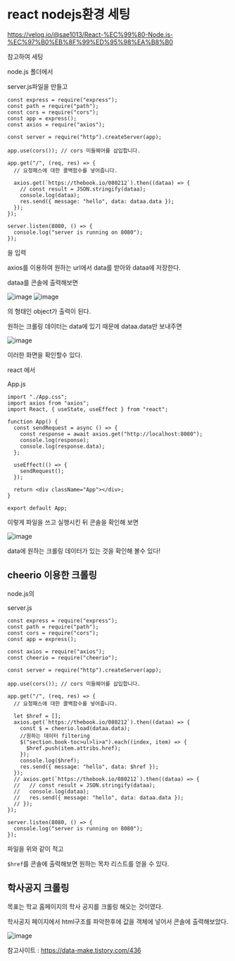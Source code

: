 # react nodejs환경 세팅

https://velog.io/@sae1013/React-%EC%99%80-Node.js-%EC%97%B0%EB%8F%99%ED%95%98%EA%B8%B0

참고하여 세팅



node.js 폴더에서

server.js파일을 만들고

```
const express = require("express");
const path = require("path");
const cors = require("cors");
const app = express();
const axios = require("axios");

const server = require("http").createServer(app);

app.use(cors()); // cors 미들웨어를 삽입합니다.

app.get("/", (req, res) => {
  // 요청패스에 대한 콜백함수를 넣어줍니다.

  axios.get(`https://thebook.io/080212`).then((dataa) => {
    // const result = JSON.stringify(dataa);
    console.log(dataa);
    res.send({ message: "hello", data: dataa.data });
  });
});

server.listen(8080, () => {
  console.log("server is running on 8080");
});

```

을 입력 

axios를 이용하여 원하는 url에서 data를 받아와 dataa에 저장한다. 

dataa를 콘솔에 출력해보면

![image](https://user-images.githubusercontent.com/49177223/157257102-a75fabd0-89ad-4fda-ad31-84ff682dd8fa.png)
![image](https://user-images.githubusercontent.com/49177223/157257124-393a9110-6565-4973-a9dd-060390cbf0eb.png)

의 형태인 object가 출력이 된다. 

원하는 크롤링 데이터는 data에 있기 때문에 dataa.data만 보내주면 



![image](https://user-images.githubusercontent.com/49177223/157257338-c5eb5285-fed6-4de6-aaec-aa93a025defb.png)

이러한 화면을 확인할수 있다. 



react 에서

App.js

```
import "./App.css";
import axios from "axios";
import React, { useState, useEffect } from "react";

function App() {
  const sendRequest = async () => {
    const response = await axios.get("http://localhost:8080");
    console.log(response);
    console.log(response.data);
  };

  useEffect(() => {
    sendRequest();
  });

  return <div className="App"></div>;
}

export default App;

```

이렇게 파일을 쓰고 실행시킨 뒤 콘솔을 확인해 보면

![image](https://user-images.githubusercontent.com/49177223/157259732-0fb30140-a743-48f2-a338-7bfe329a0dbb.png)

data에 원하는 크롤링 데이터가 있는 것을 확인해 볼수 있다!



## cheerio 이용한 크롤링

node.js의

server.js

```
const express = require("express");
const path = require("path");
const cors = require("cors");
const app = express();

const axios = require("axios");
const cheerio = require("cheerio");

const server = require("http").createServer(app);

app.use(cors()); // cors 미들웨어를 삽입합니다.

app.get("/", (req, res) => {
  // 요청패스에 대한 콜백함수를 넣어줍니다.

  let $href = [];
  axios.get(`https://thebook.io/080212`).then((dataa) => {
    const $ = cheerio.load(dataa.data);
    //원하는 데이터 filtering
    $("section.book-toc>ul>li>a").each((index, item) => {
      $href.push(item.attribs.href);
    });
    console.log($href);
    res.send({ message: "hello", data: $href });
  });
  // axios.get(`https://thebook.io/080212`).then((dataa) => {
  //   // const result = JSON.stringify(dataa);
  //   console.log(dataa);
  //   res.send({ message: "hello", data: dataa.data });
  // });
});

server.listen(8080, () => {
  console.log("server is running on 8080");
});

```

파일을 위와 같이 적고 

`$href`를 콘솔에 출력해보면 원하는 목차 리스트를 얻을 수 있다. 





## 학사공지 크롤링

목표는 학교 홈페이지의 학사 공지를 크롤링 해오는 것이였다. 

학사공지 페이지에서 html구조를 파악한후에 값을 객체에 넣어서 콘솔에 출력해보았다. 

![image](https://user-images.githubusercontent.com/49177223/157284212-b4d69b3b-3d85-432d-b505-6526d2ba13a6.png)



참고사이트 : https://data-make.tistory.com/436